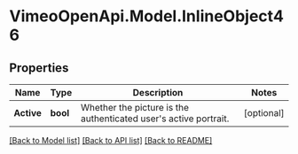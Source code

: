 # VimeoOpenApi.Model.InlineObject46
## Properties

Name | Type | Description | Notes
------------ | ------------- | ------------- | -------------
**Active** | **bool** | Whether the picture is the authenticated user&#39;s active portrait. | [optional] 

[[Back to Model list]](../README.md#documentation-for-models) [[Back to API list]](../README.md#documentation-for-api-endpoints) [[Back to README]](../README.md)

